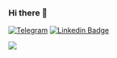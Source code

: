 ### Hi there 👋


[![Telegram](https://img.shields.io/badge/-Telegram-2CA5E0?style=flat-square&logo=telegram&logoColor=white)](https://t.me/MuSa0205)
[![Linkedin Badge](https://img.shields.io/badge/-LinkedIn-blue?style=flat-square&logo=Linkedin&logoColor=white&link=https://www.linkedin.com/in/yako-ism/)](https://www.linkedin.com/in/mukhammadamin-abdullaev-3a0193203)


<img src="https://github-readme-stats.vercel.app/api?username=Mukhammadamin2002&show_icons=true&count_private=true"/>

<!--
**Mukhammadamin2002/Mukhammadamin2002** is a ✨ _special_ ✨ repository because its `README.md` (this file) appears on your GitHub profile.

Here are some ideas to get you started:

- 🔭 I’m currently working on ...
- 🌱 I’m currently learning ...
- 👯 I’m looking to collaborate on ...
- 🤔 I’m looking for help with ...
- 💬 Ask me about ...
- 📫 How to reach me: ...
- 😄 Pronouns: ...
- ⚡ Fun fact: ...
-->
